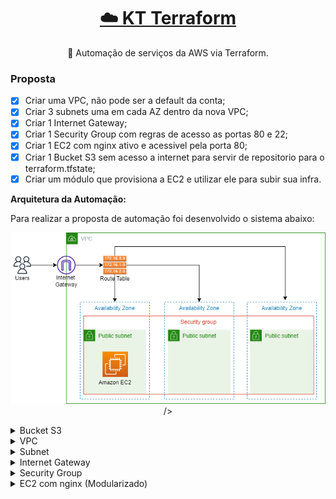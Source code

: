 <h1 align="center">
    <a href="https://pt-br.reactjs.org/">☁️ KT Terraform</a>
</h1>
<p align="center">🚀 Automação de serviços da AWS via Terraform.</p>

### Proposta

- [x] Criar uma VPC, não pode ser a default da conta;
- [x] Criar 3 subnets uma em cada AZ dentro da nova VPC;
- [x] Criar 1 Internet Gateway;
- [x] Criar 1 Security Group com regras de acesso as portas 80 e 22;
- [x] Criar 1 EC2 com nginx ativo e acessivel pela porta 80;
- [x] Criar 1 Bucket S3 sem acesso a internet para servir de repositorio para o terraform.tfstate;
- [x] Criar um módulo que provisiona a EC2 e utilizar ele para subir sua infra.

**Arquitetura da Automação:**

Para realizar a proposta de automação foi desenvolvido o sistema abaixo:

<p align="center">
  <img <img src="arquitetura.png"> />
</p>

<details><summary>Bucket S3</summary>

```js
resource "aws_s3_bucket" "kt-terraform" {
  bucket = "kt-terraform-luis" 

  
  versioning {
    enabled = true
  }
  
  tags = {
    Description = "Armazenamento do arquivo do terraform.tfstate"
    ManagedBy   = "Terraform"
    Owner       = "Luis Campos"
    CreatedAt   = "2022-02-05"
  }
}

```
testee

```js
terraform {

  required_providers {
    aws = {
      source  = "hashicorp/aws"
      version = "3.23.0"
    }
  }
  
  backend "s3" {
    bucket  = "kt-terraform-luis"
    key     = "kt/repositorio/terraform.tfstate"
    region  = "us-east-1"
    profile = "luis"
  }
}
```

</details>

<details><summary>VPC</summary>

```js
resource "aws_vpc" "vpc" {
  cidr_block = "192.168.0.0/16"
  tags       = merge(local.common_tags, { Name = "Terraform VPC" })
}
```
</details>

<details><summary>Subnet</summary>

```js
resource "aws_subnet" "subnet" {
  for_each = {
    "sub_a" : ["192.168.1.0/24", "${var.aws_region}a", "Subnet A"]
    "sub_b" : ["192.168.2.0/24", "${var.aws_region}b", "Subnet B"]
    "sub_c" : ["192.168.3.0/24", "${var.aws_region}c", "Subnet C"]
  }

  vpc_id            = aws_vpc.vpc.id
  cidr_block        = each.value[0] 
  availability_zone = each.value[1]
  tags              = merge(local.common_tags, { Name = each.value[2] })
}
```
</details>

<details><summary>Internet Gateway</summary>

```js
resource "aws_internet_gateway" "igtw" {
  vpc_id = aws_vpc.vpc.id
  tags   = merge(local.common_tags, { Name = "Terraform IGW" })
}
```
</details>

<details><summary>Security Group</summary>

```js
resource "aws_security_group" "sg" {
  name        = "SG Terraform"
  description = "Allow public inbound traffic"
  vpc_id      = aws_vpc.vpc.id
  tags        = merge(local.common_tags, { Name = "SG Terraform" })
  
  ingress {
    from_port   = 80 
    to_port     = 80 
    protocol    = "tcp"
    cidr_blocks = ["0.0.0.0/0"]
  }
  
  ingress {
    from_port   = 22 
    to_port     = 22 
    protocol    = "tcp"
    cidr_blocks = ["0.0.0.0/0"]
  }
  
  egress {
    from_port   = 0
    to_port     = 0
    protocol    = "-1"
    cidr_blocks = ["0.0.0.0/0"]
  }
}
```
</details>

<details><summary>EC2 com nginx (Modularizado)</summary>

```js
resource "aws_instance" "this" {
  ami                         = var.ami
  instance_type               = var.instance_type
  key_name                    = aws_key_pair.my_key.key_name
  vpc_security_group_ids      = [aws_security_group.sg.id]
  subnet_id                   = aws_subnet.subnet["sub_a"].id
  tags                        = merge(local.common_tags, { Name = "Nginx Instance" })
  associate_public_ip_address = true
  user_data                   = filebase64("nginx.sh")
}
```
</details>